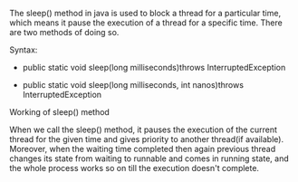 The sleep() method in java is used to block a thread for a particular
time, which means it pause the execution of a thread for a specific
time. There are two methods of doing so.

Syntax:

- public static void sleep(long milliseconds)throws
  InterruptedException

- public static void sleep(long milliseconds, int nanos)throws
  InterruptedException

Working of sleep() method

When we call the sleep() method, it pauses the execution of the current
thread for the given time and gives priority to another thread(if
available). Moreover, when the waiting time completed then again
previous thread changes its state from waiting to runnable and comes in
running state, and the whole process works so on till the execution
doesn't complete.